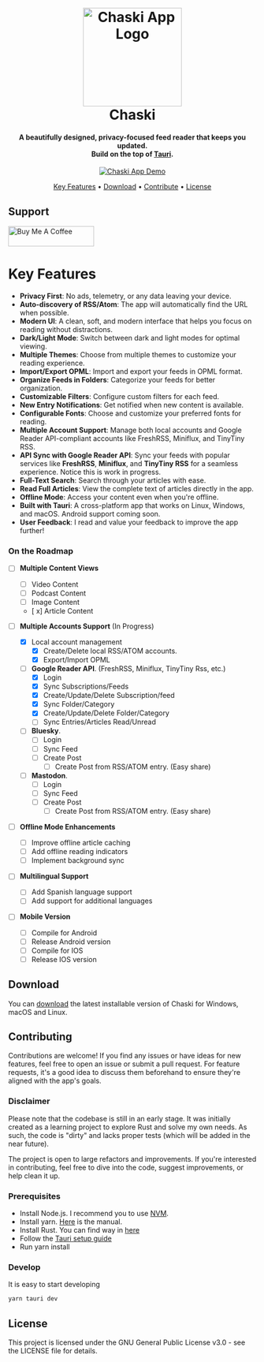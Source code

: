 <h1 align="center">
  <br>
  <a href="https://chaski.a-chacon.com"><img src="http://chaski.a-chacon.com/chaski.png" alt="Chaski App Logo" width="200"></a>
  <br>
  Chaski
  <br>
</h1>

<h4 align="center">
  A beautifully designed, privacy-focused feed reader that keeps you updated.<br/> Build on the top of
  <a href="https://tauri.app/" target="_blank">Tauri</a>.
</h4>

<p align="center">
  <a href="https://chaski.a-chacon.com"><img src="http://chaski.a-chacon.com/chaski.gif" alt="Chaski App Demo"></a>
</p>

<p align="center">
  <a href="#key-features">Key Features</a> •
  <a href="#download">Download</a> •
  <a href="#contributing">Contribute</a> •
  <a href="#license">License</a>
</p>

## Support

<a href="https://www.buymeacoffee.com/achacon" target="_blank"><img src="https://cdn.buymeacoffee.com/buttons/default-orange.png" alt="Buy Me A Coffee" height="41" width="174"></a>

# Key Features

- **Privacy First**: No ads, telemetry, or any data leaving your device.
- **Auto-discovery of RSS/Atom**: The app will automatically find the URL when possible.
- **Modern UI**: A clean, soft, and modern interface that helps you focus on reading without distractions.
- **Dark/Light Mode**: Switch between dark and light modes for optimal viewing.
- **Multiple Themes**: Choose from multiple themes to customize your reading experience.
- **Import/Export OPML**: Import and export your feeds in OPML format.
- **Organize Feeds in Folders**: Categorize your feeds for better organization.
- **Customizable Filters**: Configure custom filters for each feed.
- **New Entry Notifications**: Get notified when new content is available.
- **Configurable Fonts**: Choose and customize your preferred fonts for reading.
- **Multiple Account Support**: Manage both local accounts and Google Reader API-compliant accounts like FreshRSS, Miniflux, and TinyTiny RSS.
- **API Sync with Google Reader API**: Sync your feeds with popular services like **FreshRSS**, **Miniflux**, and **TinyTiny RSS** for a seamless experience. Notice this is work in progress.
- **Full-Text Search**: Search through your articles with ease.
- **Read Full Articles**: View the complete text of articles directly in the app.
- **Offline Mode**: Access your content even when you're offline.
- **Built with Tauri**: A cross-platform app that works on Linux, Windows, and macOS. Android support coming soon.
- **User Feedback**: I read and value your feedback to improve the app further!

### On the Roadmap

- [ ] **Multiple Content Views**

  - [ ] Video Content
  - [ ] Podcast Content
  - [ ] Image Content
  - [ x] Article Content

- [ ] **Multiple Accounts Support** (In Progress)

  - [x] Local account management
    - [x] Create/Delete local RSS/ATOM accounts.
    - [x] Export/Import OPML
  - [ ] **Google Reader API**. (FreshRSS, Miniflux, TinyTiny Rss, etc.)
    - [x] Login
    - [x] Sync Subscriptions/Feeds
    - [x] Create/Update/Delete Subscription/feed
    - [x] Sync Folder/Category
    - [x] Create/Update/Delete Folder/Category
    - [ ] Sync Entries/Articles Read/Unread
  - [ ] **Bluesky**.
    - [ ] Login
    - [ ] Sync Feed
    - [ ] Create Post
      - [ ] Create Post from RSS/ATOM entry. (Easy share)
  - [ ] **Mastodon**.
    - [ ] Login
    - [ ] Sync Feed
    - [ ] Create Post
      - [ ] Create Post from RSS/ATOM entry. (Easy share)

- [ ] **Offline Mode Enhancements**

  - [ ] Improve offline article caching
  - [ ] Add offline reading indicators
  - [ ] Implement background sync

- [ ] **Multilingual Support**

  - [ ] Add Spanish language support
  - [ ] Add support for additional languages

- [ ] **Mobile Version**

  - [ ] Compile for Android
  - [ ] Release Android version
  - [ ] Compile for IOS
  - [ ] Release IOS version

## Download

You can [download](https://github.com/a-chacon/chaski-app/releases) the latest installable version of Chaski for Windows, macOS and Linux.

## Contributing

Contributions are welcome! If you find any issues or have ideas for new features, feel free to open an issue or submit a pull request. For feature requests, it's a good idea to discuss them beforehand to ensure they're aligned with the app's goals.

### Disclaimer

Please note that the codebase is still in an early stage. It was initially created as a learning project to explore Rust and solve my own needs. As such, the code is "dirty" and lacks proper tests (which will be added in the near future).

The project is open to large refactors and improvements. If you're interested in contributing, feel free to dive into the code, suggest improvements, or help clean it up.

### Prerequisites

- Install Node.js. I recommend you to use [NVM](https://github.com/nvm-sh/nvm).
- Install yarn. [Here](https://classic.yarnpkg.com/lang/en/docs/install/#debian-stable) is the manual.
- Install Rust. You can find way in [here](https://www.rust-lang.org/tools/install)
- Follow the [Tauri setup guide](https://v2.tauri.app/start/prerequisites/)
- Run yarn install

### Develop

It is easy to start developing

```bash
yarn tauri dev
```

## License

This project is licensed under the GNU General Public License v3.0 - see the LICENSE file for details.
